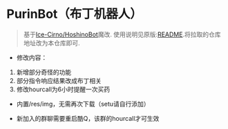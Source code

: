 # PurinBot（布丁机器人）

> 基于[Ice-Cirno/HoshinoBot](https://github.com/Ice-Cirno/HoshinoBot)魔改. 使用说明见原版:[README](https://github.com/Ice-Cirno/HoshinoBot/blob/master/README.md).将拉取的仓库地址改为本仓库即可.

- 修改内容：
 1. 新增部分奇怪的功能
 2. 部分指令响应结果改成布丁相关
 3. 修改hourcall为6小时提醒一次买药

- 内置/res/img，无需再次下载（setu请自行添加）

- 新加入的群聊需要重启酷Q，该群的hourcall才可生效
